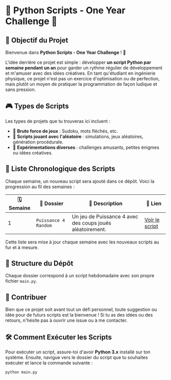 # 🎉 Python Scripts - One Year Challenge 🐍

## 🌟 Objectif du Projet
Bienvenue dans **Python Scripts - One Year Challenge** ! 🚀

L'idée derrière ce projet est simple : développer **un script Python par semaine pendant un an** pour garder un rythme régulier de développement et m'amuser avec des idées créatives. En tant qu'étudiant en ingénierie physique, ce projet n'est pas un exercice d'optimisation ou de perfection, mais plutôt un moyen de pratiquer la programmation de façon ludique et sans pression.

## 🎮 Types de Scripts
Les types de projets que tu trouveras ici incluent :
- 🧩 **Brute force de jeux** : Sudoku, mots fléchés, etc.
- 🎲 **Scripts jouant avec l'aléatoire** : simulations, jeux aléatoires, génération procédurale.
- 🧪 **Expérimentations diverses** : challenges amusants, petites énigmes ou idées créatives.

## 🚀 Liste Chronologique des Scripts
Chaque semaine, un nouveau script sera ajouté dans ce dépôt. Voici la progression au fil des semaines :

| 🗓️ Semaine | 📂 Dossier                    | 📝 Description                                      | 🔗 Lien                   |
|------------|-------------------------------|----------------------------------------------------|--------------------------|
| 1          | `Puissance 4 Random`         | Un jeu de Puissance 4 avec des coups joués aléatoirement. | [Voir le script](./Random%20-%20Puissance%204) |

Cette liste sera mise à jour chaque semaine avec les nouveaux scripts au fur et à mesure.

## 📁 Structure du Dépôt
Chaque dossier correspond à un script hebdomadaire avec son propre fichier `main.py`.

## 🤝 Contribuer
Bien que ce projet soit avant tout un défi personnel, toute suggestion ou idée pour de futurs scripts est la bienvenue ! Si tu as des idées ou des retours, n'hésite pas à ouvrir une issue ou à me contacter.

## 🛠️ Comment Exécuter les Scripts
Pour exécuter un script, assure-toi d'avoir **Python 3.x** installé sur ton système. Ensuite, navigue vers le dossier du script que tu souhaites exécuter et lance la commande suivante :

```bash
python main.py